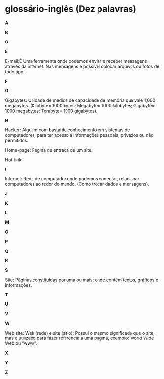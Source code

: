 # glossário-inglês (Dez palavras)
**A**

**B**

**C**

**E**

E-mail:É Uma ferramenta onde podemos enviar e receber mensagens através da internet. Nas mensagens é possível colocar arquivos ou fotos de todo tipo.

**F**

**G**

Gigabytes: Unidade de medida de capacidade de memória que vale 1,000 megabytes. (Kilobyte= 1000 bytes; Megabyte= 1000 kilobytes; Gigabyte= 1000 megabytes; Terabyte= 1000 gigabytes).

**H**

Hacker: Alguém com bastante conhecimento em sistemas de computadores; para ter acesso a informações pessoais, privados ou não permitidos.

Home-page: Página de entrada de um site.

Hot-link: 

**I**

Internet: Rede de computador onde podemos conectar, relacionar computadores ao redor do mundo. (Como trocar dados e mensagens).

**J**

**K**

**L**

**M**

**O**

**P**

**Q**

**R**

**S**

Site: Páginas constituídas por uma ou mais; onde contém textos, gráficos e informações.

**T**

**U**

**V**

**W**

Web site: Web (rede) e site (sítio); Possuí o mesmo significado que o site, mas é utilizado para fazer referência a uma página, exemplo: World Wide Web ou “www”.

**X**

**Y**

**Z**
